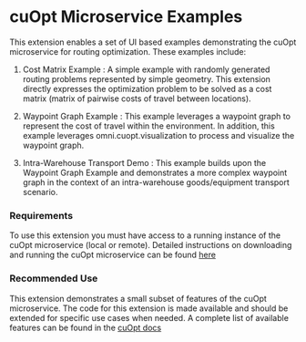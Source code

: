 # cuOpt Microservice Examples
This extension enables a set of UI based examples demonstrating the cuOpt microservice for routing optimization.  These examples include:

1. Cost Matrix Example : A simple example with randomly generated routing problems represented by simple geometry. This extension directly expresses the  optimization problem to be solved as a cost matrix (matrix of pairwise costs of travel between locations). 
  
2. Waypoint Graph Example : This example leverages a waypoint graph to represent the cost of travel within the environment. In addition, this example leverages omni.cuopt.visualization to process and visualize the waypoint graph.
  
3. Intra-Warehouse Transport Demo :  This example builds upon the Waypoint Graph Example and demonstrates a more complex waypoint graph in the context of an intra-warehouse goods/equipment transport scenario.

### Requirements
To use this extension you must have access to a running instance of the cuOpt microservice (local or remote). Detailed instructions on downloading and running the cuOpt microservice can be found [here](https://github.com/NVIDIA/cuOpt-Resources#setup)


### Recommended Use
This extension demonstrates a small subset of features of the cuOpt microservice. The code for this extension is made available and should be extended for specific use cases when needed. A complete list of available features can be found in the [cuOpt docs](https://docs.nvidia.com/cuopt/)